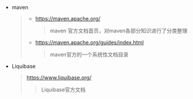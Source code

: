 * maven

  > * https://maven.apache.org/
  >
  >   > maven 官方文档首页，对maven各部分知识进行了分类整理
  >
  > * https://maven.apache.org/guides/index.html
  >
  >   > maven官方的一个系统性文档目录
  
* Liquibase

  > https://www.liquibase.org/
  >
  > > Liquibase官方文档

